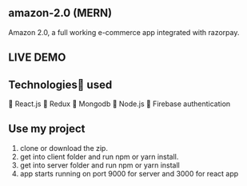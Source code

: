 ## amazon-2.0 (MERN)

Amazon 2.0, a full working e-commerce app integrated with razorpay.

## LIVE DEMO 


## Technologies🚀 used
🔹 React.js
🔹 Redux
🔹 Mongodb
🔹 Node.js
🔹 Firebase authentication

## Use my project
1. clone or download the zip.
2. get into client folder and run npm or yarn install.
3. get into server folder and run npm or yarn install
4. app starts running on port 9000 for server and 3000 for react app
